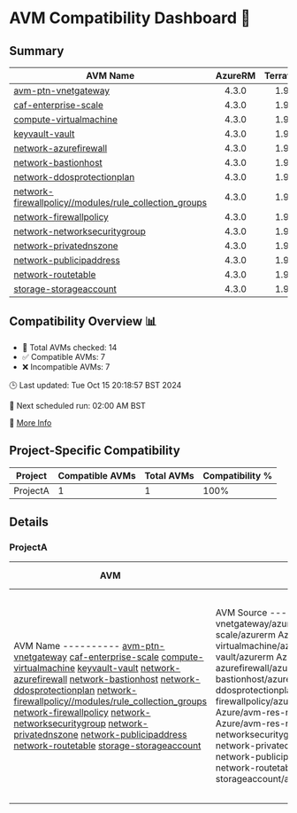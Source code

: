 # AVM Compatibility Dashboard 🚀

<!-- AVM_COMPATIBILITY_DASHBOARD_START -->

## Summary
| AVM Name | AzureRM | Terraform | Module | Compatible |
|----------|:-------:|:---------:|:------:|:----------:|
| [avm-ptn-vnetgateway](https://registry.terraform.io/modules/Azure/avm-ptn-vnetgateway/azurerm) | 4.3.0 | 1.9.7 | 0.6.0 | ❌ |
| [caf-enterprise-scale](https://registry.terraform.io/modules/Azure/caf-enterprise-scale/azurerm) | 4.3.0 | 1.9.7 | 6.0.0 | ❌ |
| [compute-virtualmachine](https://registry.terraform.io/modules/Azure/avm-res-compute-virtualmachine/azurerm) | 4.3.0 | 1.9.7 | 0.15.1 | ❌ |
| [keyvault-vault](https://registry.terraform.io/modules/Azure/avm-res-keyvault-vault/azurerm) | 4.3.0 | 1.9.7 | 0.9.1 | ✅ |
| [network-azurefirewall](https://registry.terraform.io/modules/Azure/avm-res-network-azurefirewall/azurerm) | 4.3.0 | 1.9.7 | 0.3.0 | ✅ |
| [network-bastionhost](https://registry.terraform.io/modules/Azure/avm-res-network-bastionhost/azurerm) | 4.3.0 | 1.9.7 | 0.3.0 | ❌ |
| [network-ddosprotectionplan](https://registry.terraform.io/modules/Azure/avm-res-network-ddosprotectionplan/azurerm) | 4.3.0 | 1.9.7 | 0.2.0 | ✅ |
| [network-firewallpolicy//modules/rule_collection_groups](https://registry.terraform.io/modules/Azure/avm-res-network-firewallpolicy/azurerm/0.3.1/submodules/rule_collection_groups) | 4.3.0 | 1.9.7 | 0.3.1 | ✅ |
| [network-firewallpolicy](https://registry.terraform.io/modules/Azure/avm-res-network-firewallpolicy/azurerm) | 4.3.0 | 1.9.7 | 0.3.1 | ✅ |
| [network-networksecuritygroup](https://registry.terraform.io/modules/Azure/avm-res-network-networksecuritygroup/azurerm) | 4.3.0 | 1.9.7 | 0.2.0 | ❌ |
| [network-privatednszone](https://registry.terraform.io/modules/Azure/avm-res-network-privatednszone/azurerm) | 4.3.0 | 1.9.7 | 0.2.0 | ❌ |
| [network-publicipaddress](https://registry.terraform.io/modules/Azure/avm-res-network-publicipaddress/azurerm) | 4.3.0 | 1.9.7 | 0.1.2 | ✅ |
| [network-routetable](https://registry.terraform.io/modules/Azure/avm-res-network-routetable/azurerm) | 4.3.0 | 1.9.7 | 0.3.0 | ✅ |
| [storage-storageaccount](https://registry.terraform.io/modules/Azure/avm-res-storage-storageaccount/azurerm) | 4.3.0 | 1.9.7 | 0.2.7 | ❌ |

## Compatibility Overview 📊
- 🔢 Total AVMs checked: 14
- ✅ Compatible AVMs: 7
- ❌ Incompatible AVMs: 7

🕒 Last updated: Tue Oct 15 20:18:57 BST 2024

🔄 Next scheduled run: 02:00 AM BST

🔗 [More Info](https://github.com/elabx-org/tf-avm-compatability-checker/actions/runs/11352691987)

## Project-Specific Compatibility

| Project | Compatible AVMs | Total AVMs | Compatibility % |
|---------|-----------------|------------|-----------------|
| ProjectA | 1 | 1 | 100% |

## Details

### ProjectA

| AVM | AVM Source | Module Version | Compatibility |
|-----|------------|----------------|---------------|
| AVM Name ---------- [avm-ptn-vnetgateway](https://registry.terraform.io/modules/Azure/avm-ptn-vnetgateway/azurerm) [caf-enterprise-scale](https://registry.terraform.io/modules/Azure/caf-enterprise-scale/azurerm) [compute-virtualmachine](https://registry.terraform.io/modules/Azure/avm-res-compute-virtualmachine/azurerm) [keyvault-vault](https://registry.terraform.io/modules/Azure/avm-res-keyvault-vault/azurerm) [network-azurefirewall](https://registry.terraform.io/modules/Azure/avm-res-network-azurefirewall/azurerm) [network-bastionhost](https://registry.terraform.io/modules/Azure/avm-res-network-bastionhost/azurerm) [network-ddosprotectionplan](https://registry.terraform.io/modules/Azure/avm-res-network-ddosprotectionplan/azurerm) [network-firewallpolicy//modules/rule_collection_groups](https://registry.terraform.io/modules/Azure/avm-res-network-firewallpolicy/azurerm/0.3.1/submodules/rule_collection_groups) [network-firewallpolicy](https://registry.terraform.io/modules/Azure/avm-res-network-firewallpolicy/azurerm) [network-networksecuritygroup](https://registry.terraform.io/modules/Azure/avm-res-network-networksecuritygroup/azurerm) [network-privatednszone](https://registry.terraform.io/modules/Azure/avm-res-network-privatednszone/azurerm) [network-publicipaddress](https://registry.terraform.io/modules/Azure/avm-res-network-publicipaddress/azurerm) [network-routetable](https://registry.terraform.io/modules/Azure/avm-res-network-routetable/azurerm) [storage-storageaccount](https://registry.terraform.io/modules/Azure/avm-res-storage-storageaccount/azurerm) | AVM Source ------------ Azure/avm-ptn-vnetgateway/azurerm Azure/caf-enterprise-scale/azurerm Azure/avm-res-compute-virtualmachine/azurerm Azure/avm-res-keyvault-vault/azurerm Azure/avm-res-network-azurefirewall/azurerm Azure/avm-res-network-bastionhost/azurerm Azure/avm-res-network-ddosprotectionplan/azurerm Azure/avm-res-network-firewallpolicy/azurerm//modules/rule_collection_groups Azure/avm-res-network-firewallpolicy/azurerm Azure/avm-res-network-networksecuritygroup/azurerm Azure/avm-res-network-privatednszone/azurerm Azure/avm-res-network-publicipaddress/azurerm Azure/avm-res-network-routetable/azurerm Azure/avm-res-storage-storageaccount/azurerm | Module Version ---------------- 0.6.0 6.0.0 0.15.1 0.9.1 0.3.0 0.3.0 0.2.0 0.3.1 0.3.1 0.2.0 0.2.0 0.1.2 0.3.0 0.2.7 | Compatibility --------------- incompatible incompatible incompatible compatible compatible incompatible compatible compatible compatible incompatible incompatible compatible compatible incompatible |
<!-- AVM_COMPATIBILITY_DASHBOARD_END -->
